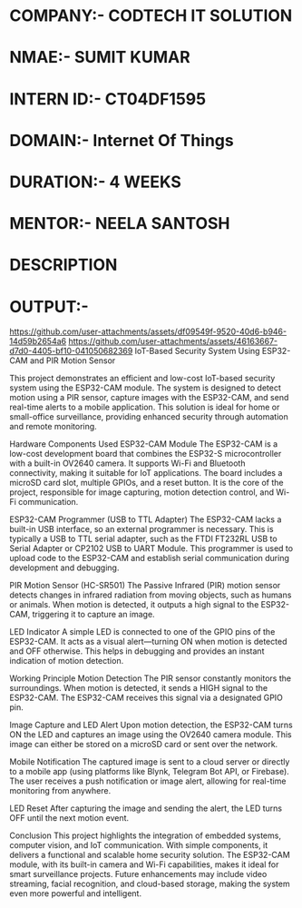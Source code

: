 # COMPANY:- CODTECH IT SOLUTION
# NMAE:- SUMIT KUMAR
# INTERN ID:- CT04DF1595
# DOMAIN:- Internet Of Things
# DURATION:- 4 WEEKS
# MENTOR:- NEELA SANTOSH
# DESCRIPTION #
# OUTPUT:-
https://github.com/user-attachments/assets/df09549f-9520-40d6-b946-14d59b2654a6
https://github.com/user-attachments/assets/46163667-d7d0-4405-bf10-041050682369
IoT-Based Security System Using ESP32-CAM and PIR Motion Sensor

This project demonstrates an efficient and low-cost IoT-based security system using the ESP32-CAM module. The system is designed to detect motion using a PIR sensor, capture images with the ESP32-CAM, and send real-time alerts to a mobile application. This solution is ideal for home or small-office surveillance, providing enhanced security through automation and remote monitoring.

Hardware Components Used
ESP32-CAM Module
The ESP32-CAM is a low-cost development board that combines the ESP32-S microcontroller with a built-in OV2640 camera. It supports Wi-Fi and Bluetooth connectivity, making it suitable for IoT applications. The board includes a microSD card slot, multiple GPIOs, and a reset button. It is the core of the project, responsible for image capturing, motion detection control, and Wi-Fi communication.

ESP32-CAM Programmer (USB to TTL Adapter)
The ESP32-CAM lacks a built-in USB interface, so an external programmer is necessary. This is typically a USB to TTL serial adapter, such as the FTDI FT232RL USB to Serial Adapter or CP2102 USB to UART Module. This programmer is used to upload code to the ESP32-CAM and establish serial communication during development and debugging.

PIR Motion Sensor (HC-SR501)
The Passive Infrared (PIR) motion sensor detects changes in infrared radiation from moving objects, such as humans or animals. When motion is detected, it outputs a high signal to the ESP32-CAM, triggering it to capture an image.

LED Indicator
A simple LED is connected to one of the GPIO pins of the ESP32-CAM. It acts as a visual alert—turning ON when motion is detected and OFF otherwise. This helps in debugging and provides an instant indication of motion detection.

Working Principle
Motion Detection
The PIR sensor constantly monitors the surroundings. When motion is detected, it sends a HIGH signal to the ESP32-CAM. The ESP32-CAM receives this signal via a designated GPIO pin.

Image Capture and LED Alert
Upon motion detection, the ESP32-CAM turns ON the LED and captures an image using the OV2640 camera module. This image can either be stored on a microSD card or sent over the network.

Mobile Notification
The captured image is sent to a cloud server or directly to a mobile app (using platforms like Blynk, Telegram Bot API, or Firebase). The user receives a push notification or image alert, allowing for real-time monitoring from anywhere.

LED Reset
After capturing the image and sending the alert, the LED turns OFF until the next motion event.

Conclusion
This project highlights the integration of embedded systems, computer vision, and IoT communication. With simple components, it delivers a functional and scalable home security solution. The ESP32-CAM module, with its built-in camera and Wi-Fi capabilities, makes it ideal for smart surveillance projects. Future enhancements may include video streaming, facial recognition, and cloud-based storage, making the system even more powerful and intelligent.
